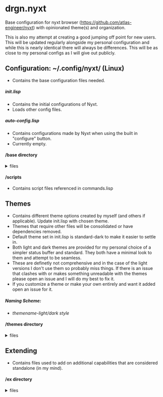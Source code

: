 # drgn.nyxt
Base configuration for nyxt browser (https://github.com/atlas-engineer/nyxt) with opinionated theme(s) and organization.

This is also my attempt at creating a good jumping off point for new users. This will be updated regularly alongside my personal configuration and while this is nearly identical there will always be differences. This will be as close to my personal configs as I will give out publicly.

## Configuration: ~/.config/nyxt/ (Linux)  
- Contains the base configuration files needed.

##### init.lisp
- Contains the initial configurations of Nyxt.
- Loads other config files.

##### auto-config.lisp
- Contains configurations made by Nyxt when using the built in "configure" button.
- Currently empty.

#### /base directory
<details><summary>files</summary>

- **commands.lisp**: Contains all custom commands light enough to be in this file.
- **glyphs.lisp**: Configures glyph symbols for various modes along with small configs for certain modes. Ex. "web-mode" becomes "ω".
- **keybindings.lisp**: Contains overrides (and creation) of keybindings.
- **urlprompt.lisp**: Contains my list search engines and url manipulations. 
</details>

#### /scripts
- Contains script files referenced in commands.lisp 

## Themes
- Contains different theme options created by myself (and others if applicable). Update init.lisp with chosen theme.
- Themes that require other files will be consolidated or have dependencies removed.
- Default theme set in init.lisp is standard-dark to make it easier to settle in.
- Both light and dark themes are provided for my personal choice of a simpler status buffer and standard. They both have a minimal look to them and attempt to be seamless.
- These are definetly not comprehensive and in the case of the light versions I don't use them so probably miss things. If there is an issue that clashes with or makes something unreadable with the themes please open an issue and I will do my best to fix it.
- If you customize a theme or make your own entirely and want it added open an issue for it. 

##### Naming Scheme: 
- _themename_-_light/dark style_

#### /themes directory
<details><summary>files</summary>

- **drgn-dark.lisp**: Opinionated styling, b/w with only tabs and modes in status buffer.
- **drgn-light.lisp**: Opinionated styling, b/w with only tabs and modes in status buffer.
- **standard-dark.lisp**: Opinionated styling, b/w with only tabs and modes in status buffer.
- **standard-light.lisp**: Opinionated styling, b/w with only tabs and modes in status buffer.
</details>

## Extending
- Contains files used to add on additional capabilities that are considered standalone (in my mind).

#### /ex directory
<details><summary>files</summary>

- **specificurl.lisp**: Create commands for each search engine to jump right into them immediately. Assign keybindings if desired.
</details>
